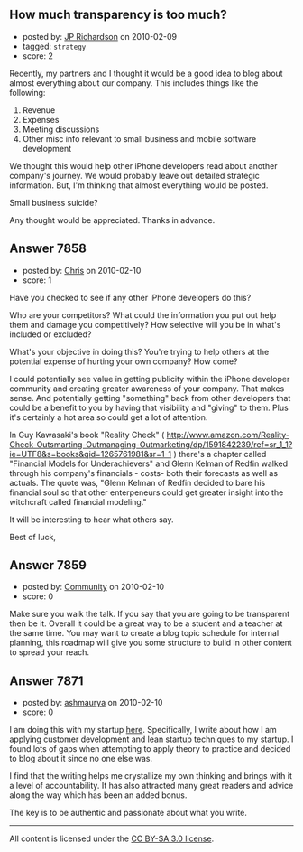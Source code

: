## How much transparency is too much?

- posted by: [JP Richardson](https://stackexchange.com/users/-1/840-jp-richardson) on 2010-02-09
- tagged: `strategy`
- score: 2

Recently, my partners and I thought it would be a good idea to blog about almost everything about our company. This includes things like the following:

 1. Revenue
 2. Expenses
 3. Meeting discussions
 4. Other misc info relevant to small business and mobile software development

We thought this would help other iPhone developers read about another company's journey. We would probably leave out detailed strategic information. But, I'm thinking that almost everything would be posted.

Small business suicide?

Any thought would be appreciated. Thanks in advance.


## Answer 7858

- posted by: [Chris](https://stackexchange.com/users/-1/412-chris) on 2010-02-10
- score: 1

Have you checked to see if any other iPhone developers do this?

Who are your competitors? What could the information you put out help them and damage you competitively? How selective will you be in what's included or excluded?

What's your objective in doing this? You're trying to help others at the potential expense of hurting your own company? How come?

I could potentially see value in getting publicity within the iPhone developer community and creating greater awareness of your company. That makes sense. And potentially getting "something" back from other developers that could be a benefit to you by having that visibility and "giving" to them. Plus it's certainly a hot area so could get a lot of attention.

In Guy Kawasaki's book "Reality Check" ( http://www.amazon.com/Reality-Check-Outsmarting-Outmanaging-Outmarketing/dp/1591842239/ref=sr_1_1?ie=UTF8&s=books&qid=1265761981&sr=1-1 ) there's a chapter called "Financial Models for Underachievers" and Glenn Kelman of Redfin walked through his company's financials - costs- both their forecasts as well as actuals. The quote was, "Glenn Kelman of Redfin decided to bare his financial soul so that other enterpeneurs could get greater insight into the witchcraft called financial modeling."

It will be interesting to hear what others say.

Best of luck,



## Answer 7859

- posted by: [Community](https://stackexchange.com/users/-1/-1-community) on 2010-02-10
- score: 0

Make sure you walk the talk.  If you say that you are going to be transparent then be it.  Overall it could be a great way to be a student and a teacher at the same time.  You may want to create a blog topic schedule for internal planning, this roadmap will give you some structure to build in other content to spread your reach.


## Answer 7871

- posted by: [ashmaurya](https://stackexchange.com/users/-1/2485-ashmaurya) on 2010-02-10
- score: 0

I am doing this with my startup <a href="http://www.ashmaurya.com">here</a>. Specifically, I write about how I am applying customer development and lean startup techniques to my startup. I found lots of gaps when attempting to apply theory to practice and decided to blog about it since no one else was. 

I find that the writing helps me crystallize my own thinking and brings with it a level of accountability. It has also attracted many great readers and advice along the way which has been an added bonus. 

The key is to be authentic and passionate about what you write.




---

All content is licensed under the [CC BY-SA 3.0 license](https://creativecommons.org/licenses/by-sa/3.0/).

